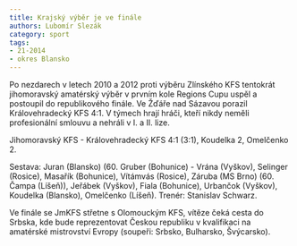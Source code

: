 ```yaml
---
title: Krajský výběr je ve finále 
authors: Lubomír Slezák
category: sport
tags: 
- 21-2014
- okres Blansko
---
```

Po nezdarech v letech 2010 a 2012 proti výběru Zlínského KFS tentokrát jihomoravský amatérský výběr v prvním kole Regions Cupu uspěl a postoupil do republikového finále. Ve Žďáře nad Sázavou porazil Královehradecký KFS 4:1. V týmech hrají hráči, kteří nikdy neměli profesionální smlouvu a nehráli v I. a II. lize.

Jihomoravský KFS - Královehradecký KFS 4:1 (3:1), Koudelka 2, Omelčenko 2.

Sestava: Juran (Blansko) (60. Gruber (Bohunice) - Vrána (Vyškov), Selinger (Rosice), Masařík (Bohunice), Vítámvás (Rosice), Záruba (MS Brno) (60. Čampa (Líšeň)), Jeřábek (Vyškov), Fiala (Bohunice), Urbančok (Vyškov), Koudelka (Blansko), Omelčenko (Líšeň). Trenér: Stanislav Schwarz.

Ve finále se JmKFS střetne s Olomouckým KFS, vítěze čeká cesta do Srbska, kde bude reprezentovat Českou republiku v kvalifikaci na amatérské mistrovství Evropy (soupeři: Srbsko, Bulharsko, Švýcarsko).


